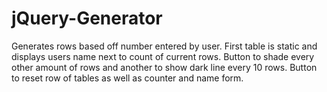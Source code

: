 # jQuery-Generator


Generates rows based off number entered by user. First table is static and displays users name next to count of current rows. Button to shade every other amount of rows and another to show dark line every 10 rows. Button to reset row of tables as well as counter and name form. 
